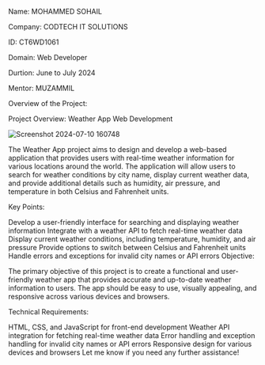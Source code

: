 Name: MOHAMMED SOHAIL

Company: CODTECH IT SOLUTIONS

ID: CT6WD1061

Domain: Web Developer

Durtion: June to July 2024

Mentor: MUZAMMIL

Overview of the Project:

Project Overview: Weather App Web Development

![Screenshot 2024-07-10 160748](https://github.com/Sohu-k/Codtech-Task2/assets/175113453/7d661afd-1de1-470b-9b62-ed3ed1e8a7be)

The Weather App project aims to design and develop a web-based application that provides users with real-time weather information for various locations around the world. The application will allow users to search for weather conditions by city name, display current weather data, and provide additional details such as humidity, air pressure, and temperature in both Celsius and Fahrenheit units.

Key Points:

Develop a user-friendly interface for searching and displaying weather information
Integrate with a weather API to fetch real-time weather data
Display current weather conditions, including temperature, humidity, and air pressure
Provide options to switch between Celsius and Fahrenheit units
Handle errors and exceptions for invalid city names or API errors
Objective:

The primary objective of this project is to create a functional and user-friendly weather app that provides accurate and up-to-date weather information to users. The app should be easy to use, visually appealing, and responsive across various devices and browsers.

Technical Requirements:

HTML, CSS, and JavaScript for front-end development
Weather API integration for fetching real-time weather data
Error handling and exception handling for invalid city names or API errors
Responsive design for various devices and browsers
Let me know if you need any further assistance!
